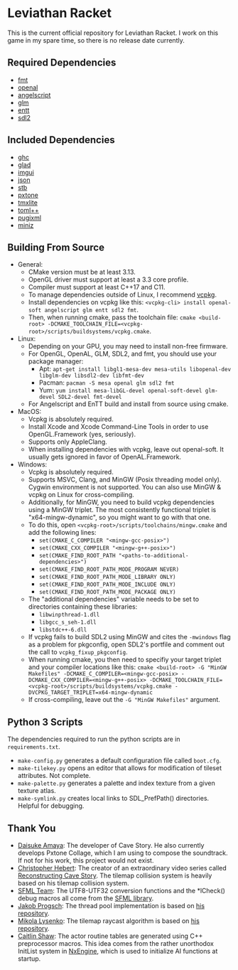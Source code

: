 # Leviathan Racket
This is the current official repository for Leviathan Racket. I work on this game in my spare time, so there is no release date currently.
## Required Dependencies
- [fmt](https://github.com/fmtlib/fmt)
- [openal](https://github.com/kcat/openal-soft)
- [angelscript](https://github.com/codecat/angelscript-mirror)
- [glm](https://github.com/g-truc/glm)
- [entt](https://github.com/skypjack/entt)
- [sdl2](https://www.libsdl.org/download-2.0.php)
## Included Dependencies
- [ghc](https://github.com/gulrak/filesystem)
- [glad](https://glad.dav1d.de)
- [imgui](https://github.com/ocornut/imgui)
- [json](https://github.com/nlohmann/json)
- [stb](https://github.com/nothings/stb)
- [pxtone](https://pxtone.org/developer)
- [tmxlite](https://github.com/fallahn/tmxlite)
- [toml++](https://github.com/marzer/tomlplusplus)
- [pugixml](https://github.com/zeux/pugixml)
- [miniz](https://github.com/richgel999/miniz)
## Building From Source
- General:
  - CMake version must be at least 3.13.
  - OpenGL driver must support at least a 3.3 core profile.
  - Compiler must support at least C++17 and C11.
  - To manage dependencies outside of Linux, I recommend [vcpkg](https://github.com/microsoft/vcpkg).
  - Install dependencies on vcpkg like this: `<vcpkg-cli> install openal-soft angelscript glm entt sdl2 fmt`.
  - Then, when running cmake, pass the toolchain file: `cmake <build-root> -DCMAKE_TOOLCHAIN_FILE=<vcpkg-root>/scripts/buildsystems/vcpkg.cmake`.
- Linux:
  - Depending on your GPU, you may need to install non-free firmware.
  - For OpenGL, OpenAL, GLM, SDL2, and fmt, you should use your package manager:
    - Apt: `apt-get install libgl1-mesa-dev mesa-utils libopenal-dev libglm-dev libsdl2-dev libfmt-dev`
    - Pacman: `pacman -S mesa openal glm sdl2 fmt`
    - Yum: `yum install mesa-libGL-devel openal-soft-devel glm-devel SDL2-devel fmt-devel`
  - For Angelscript and EnTT build and install from source using cmake.
- MacOS:
  - Vcpkg is absolutely required.
  - Install Xcode and Xcode Command-Line Tools in order to use OpenGL.Framework (yes, seriously).
  - Supports only AppleClang.
  - When installing dependencies with vcpkg, leave out openal-soft. It usually gets ignored in favor of OpenAL.Framework.
- Windows:
  - Vcpkg is absolutely required.
  - Supports MSVC, Clang, and MinGW (Posix threading model only). Cygwin environment is not supported. You can also use MinGW & vcpkg on Linux for cross-compiling.
  - Additionally, for MinGW, you need to build vcpkg dependencies using a MinGW triplet. The most consistently functional triplet is "x64-mingw-dynamic", so you might want to go with that one.
  - To do this, open `<vcpkg-root>/scripts/toolchains/mingw.cmake` and add the following lines:
    - `set(CMAKE_C_COMPILER "<mingw-gcc-posix>")`
    - `set(CMAKE_CXX_COMPILER "<mingw-g++-posix>")`
    - `set(CMAKE_FIND_ROOT_PATH "<paths-to-additional-dependencies>")`
    - `set(CMAKE_FIND_ROOT_PATH_MODE_PROGRAM NEVER)`
    - `set(CMAKE_FIND_ROOT_PATH_MODE_LIBRARY ONLY)`
    - `set(CMAKE_FIND_ROOT_PATH_MODE_INCLUDE ONLY)`
    - `set(CMAKE_FIND_ROOT_PATH_MODE_PACKAGE ONLY)`
  - The "additional dependencies" variable needs to be set to directories containing these libraries:
    - `libwinpthread-1.dll`
    - `libgcc_s_seh-1.dll`
    - `libstdc++-6.dll`
  - If vcpkg fails to build SDL2 using MinGW and cites the `-mwindows` flag as a problem for pkgconfig, open SDL2's portfile and comment out the call to `vcpkg_fixup_pkgconfig`.
  - When running cmake, you then need to specifiy your target triplet and your compiler locations like this: `cmake <build-root> -G "MinGW Makefiles" -DCMAKE_C_COMPILER=<mingw-gcc-posix> -DCMAKE_CXX_COMPILER=<mingw-g++-posix> -DCMAKE_TOOLCHAIN_FILE=<vcpkg-root>/scripts/buildsystems/vcpkg.cmake -DVCPKG_TARGET_TRIPLET=x64-mingw-dynamic`
  - If cross-compiling, leave out the `-G "MinGW Makefiles"` argument.
## Python 3 Scripts
The dependencies required to run the python scripts are in `requirements.txt`.
- `make-config.py` generates a default configuration file called `boot.cfg`.
- `make-tilekey.py` opens an editor that allows for modification of tileset attributes. Not complete.
- `make-palette.py` generates a palette and index texture from a given texture atlas.
- `make-symlink.py` creates local links to SDL_PrefPath() directories. Helpful for debugging.
## Thank You
- [Daisuke Amaya](https://en.wikipedia.org/wiki/Daisuke_Amaya):
  The developer of Cave Story. He also currently develops Pxtone Collage, which I am using to compose the soundtrack. If not for his work, this project would not exist.
- [Christopher Hebert](https://github.com/chebert):
  The creator of an extraordinary video series called [Reconstructing Cave Story](https://youtube.com/playlist?list=PL006xsVEsbKjSKBmLu1clo85yLrwjY67X). The tilemap collision system is heavily based on his tilemap collision system.
- [SFML Team](https://github.com/sfml):
  The UTF8-UTF32 conversion functions and the *lCheck() debug macros all come from the [SFML library](https://github.com/sfml/sfml).
- [Jakob Progsch](https://github.com/progschj):
  The thread pool implementation is based on [his repository](https://github.com/progschj/ThreadPool).
- [Mikola Lysenko](https://github.com/mikolalysenko):
  The tilemap raycast algorithm is based on [his repository](https://github.com/mikolalysenko/voxel-raycast).
- [Caitlin Shaw](http://nxengine.sourceforge.net/):
  The actor routine tables are generated using C++ preprocessor macros. This idea comes from the rather unorthodox InitList system in [NxEngine](https://github.com/nxengine/nxengine-evo/), which is used to initialize AI functions at startup.
